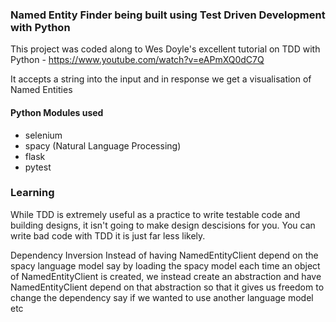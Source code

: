 ### Named Entity Finder being built using Test Driven Development with Python

This project was coded along to Wes Doyle's excellent tutorial on TDD with Python - https://www.youtube.com/watch?v=eAPmXQ0dC7Q

It accepts a string into the input and in response we get a visualisation of Named Entities

#### Python Modules used
- selenium
- spacy (Natural Language Processing)
- flask
- pytest

### Learning

While TDD is extremely useful as a practice to write testable code and building designs, 
it isn't going to make design descisions for you. You can write bad code with TDD it is just
far less likely.

Dependency Inversion
Instead of having NamedEntityClient depend on the spacy language model say by loading the spacy
model each time an object of NamedEntityClient is created, we instead create an abstraction
and have NamedEntityClient depend on that abstraction so that it gives us freedom to change the 
dependency say if we wanted to use another language model etc
